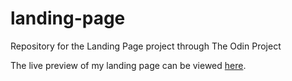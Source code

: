 # landing-page
Repository for the Landing Page project through The Odin Project


The live preview of my landing page can be viewed [here](https://njubelt.github.io/landing-page/).
